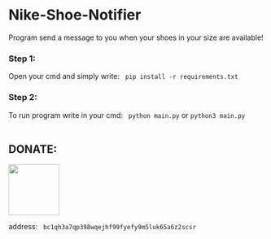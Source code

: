 # Nike-Shoe-Notifier

Program send a message to you when your shoes in your size are available!


<h3> Step 1: </h3>
Open your cmd and simply write:
<code> pip install -r requirements.txt </code>


<h3> Step 2: </h3>
To run program write in your cmd: <code> python main.py</code> or <code>python3 main.py </code>

<br>
<br>

<h2>DONATE:</h2>
<img src="https://www.knowyourmobile.com/wp-content/uploads/2021/08/current-bitcoin-logo.png" style="width:100px;height:100px;">

address:
<code> bc1qh3a7qp398wqejhf99fyefy9m5luk65a6z2scsr </code>
